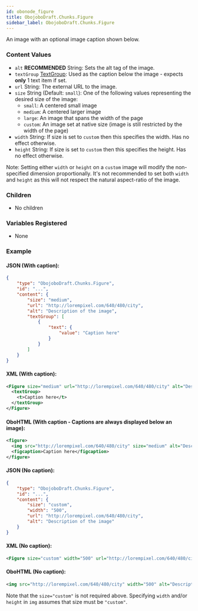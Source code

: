 ```yaml
---
id: obonode_figure
title: ObojoboDraft.Chunks.Figure
sidebar_label: ObojoboDraft.Chunks.Figure
---
```


An image with an optional image caption shown below.

### Content Values

* `alt` **RECOMMENDED** String: Sets the alt tag of the image.
* `textGroup` [TextGroup](content_textgroup): Used as the caption below the image - expects **only** 1 text item if set.
* `url` String: The external URL to the image.
* `size` String (Default: `small`): One of the following values representing the desired size of the image:
  * `small`: A centered small image
  * `medium`: A centered larger image
  * `large`: An image that spans the width of the page
  * `custom`: An image set at native size (image is still restricted by the width of the page)
* `width` String: If size is set to `custom` then this specifies the width. Has no effect otherwise.
* `height` String: If size is set to `custom` then this specifies the height. Has no effect otherwise.

Note: Setting either `width` or `height` on a `custom` image will modify the non-specified dimension proportionally. It's not recommended to set both `width` and `height` as this will not respect the natural aspect-ratio of the image.

### Children

* No children

### Variables Registered

* None

### Example

#### JSON (With caption):

```json
{
	"type": "ObojoboDraft.Chunks.Figure",
	"id": "...",
	"content": {
		"size": "medium",
		"url": "http://lorempixel.com/640/480/city",
		"alt": "Description of the image",
		"textGroup": [
			{
				"text": {
					"value": "Caption here"
				}
			}
		]
	}
}
```

#### XML (With caption):

```xml
<Figure size="medium" url="http://lorempixel.com/640/480/city" alt="Description of the image">
  <textGroup>
    <t>Caption here</t>
  </textGroup>
</Figure>
```

#### OboHTML (With caption - Captions are always displayed below an image):

```xml
<figure>
  <img src="http://lorempixel.com/640/480/city" size="medium" alt="Description of the image">
  <figcaption>Caption here</figcaption>
</figure>
```

#### JSON (No caption):

```json
{
	"type": "ObojoboDraft.Chunks.Figure",
	"id": "...",
	"content": {
		"size": "custom",
		"width": "500",
		"url": "http://lorempixel.com/640/480/city",
		"alt": "Description of the image"
	}
}
```

#### XML (No caption):

```xml
<Figure size="custom" width="500" url="http://lorempixel.com/640/480/city" alt="Description of the image" />
```

#### OboHTML (No caption):

```xml
<img src="http://lorempixel.com/640/480/city" width="500" alt="Description of the image">
```

Note that the `size="custom"` is not required above. Specifying `width` and/or `height` in `img` assumes that size must be `"custom"`.
